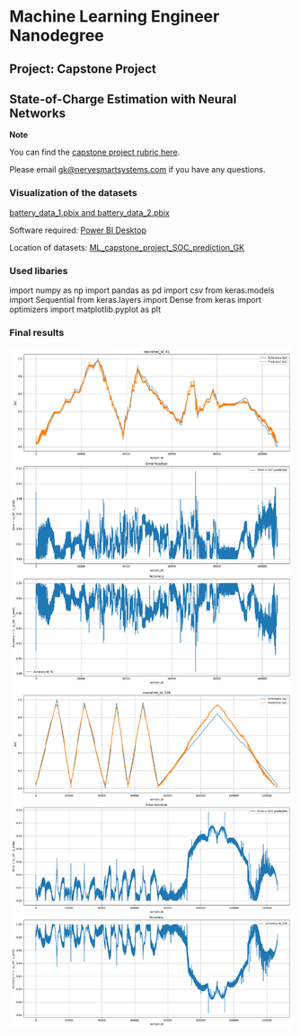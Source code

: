 # Machine Learning Engineer Nanodegree
## Project: Capstone Project
## State-of-Charge Estimation with Neural Networks

**Note** 

You can find the [capstone project rubric here](https://review.udacity.com/#!/rubrics/108/view).

Please email [gk@nervesmartsystems.com](mailto:gk@nervesmartsystems.com) if you have any questions.

### Visualization of the datasets
[battery_data_1.pbix and battery_data_2.pbix](https://drive.google.com/drive/folders/111zed43osDhVLx4zoIfGNlNwxE0hN6G4?usp=sharing)

Software required: [Power BI Desktop](https://powerbi.microsoft.com/en-us/desktop/)

Location of datasets: [ML_capstone_project_SOC_prediction_GK](https://github.com/gergosnoo/ML_capstone_project_SOC_prediction_GK)

### Used libaries
import numpy as np
import pandas as pd
import csv
from keras.models import Sequential
from keras.layers import Dense
from keras import optimizers
import matplotlib.pyplot as plt

### Final results
![alt text](https://raw.githubusercontent.com/gergosnoo/ML_capstone_project_SOC_prediction_GK/master/data/plot/41.png?token=AEIO7ND22ZXF5D6Y54RUXCK6G5WV2)
![alt text](https://raw.githubusercontent.com/gergosnoo/ML_capstone_project_SOC_prediction_GK/master/data/plot/228.png?token=AEIO7NDXG6NHT7DWF2Y7VCS6G5W2M)
